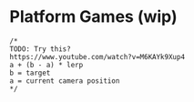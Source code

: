 # Platform Games (wip)

```
/*
TODO: Try this?
https://www.youtube.com/watch?v=M6KAYk9Xup4
a + (b - a) * lerp
b = target
a = current camera position
*/
